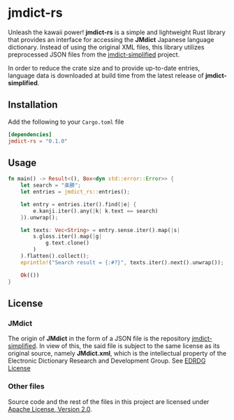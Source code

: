 # jmdict-rs

Unleash the kawaii power! **jmdict-rs** is a simple and lightweight Rust library
that provides an interface for accessing the **JMdict** Japanese language dictionary.
Instead of using the original XML files, this library utilizes preprocessed JSON files from the
[jmdict-simplified][jmdict-simplified] project.

In order to reduce the crate size and to provide up-to-date entries,
language data is downloaded at build time from the latest release of **jmdict-simplified**.

## Installation

Add the following to your `Cargo.toml` file

```toml
[dependencies]
jmdict-rs = "0.1.0"
```

## Usage

```rust
fn main() -> Result<(), Box<dyn std::error::Error>> {
    let search = "楽勝";
    let entries = jmdict_rs::entries();

    let entry = entries.iter().find(|e| {
        e.kanji.iter().any(|k| k.text == search)
    }).unwrap();

    let texts: Vec<String> = entry.sense.iter().map(|s|
        s.gloss.iter().map(|g|
            g.text.clone()
        )
    ).flatten().collect();
    eprintln!("Search result = {:#?}", texts.iter().next().unwrap());

    Ok(())
}
```

## License

### JMdict

The origin of **JMdict** in the form of a JSON file is the repository [jmdict-simplified][jmdict-simplified].
In view of this, the said file is subject to the same license as its original source, namely **JMdict.xml**,
which is the intellectual property of the Electronic Dictionary Research and Development Group. 
See [EDRDG License][EDRDG-license]

### Other files

Source code and the rest of the files in this project are licensed under [Apache License, Version 2.0][Apache-2.0].

[jmdict-simplified]: https://github.com/scriptin/jmdict-simplified
[EDRDG-license]: http://www.edrdg.org/edrdg/licence.html
[Apache-2.0]: http://www.apache.org/licenses/LICENSE-2.0
